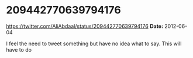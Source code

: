 # 209442770639794176
https://twitter.com/AliAbdaal/status/209442770639794176
**Date:** 2012-06-04

I feel the need to tweet something but have no idea what to say. This will have to do
